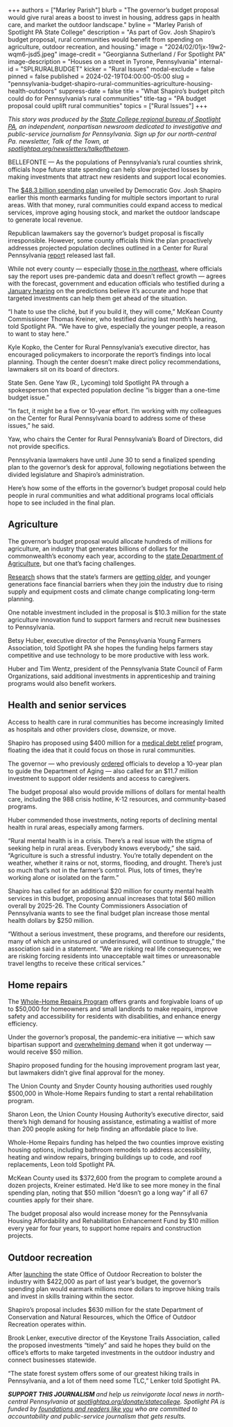 +++
authors = ["Marley Parish"]
blurb = "The governor’s budget proposal would give rural areas a boost to invest in housing, address gaps in health care, and market the outdoor landscape."
byline = "Marley Parish of Spotlight PA State College"
description = "As part of Gov. Josh Shapiro’s budget proposal, rural communities would benefit from spending on agriculture, outdoor recreation, and housing."
image = "2024/02/01jx-19w2-wqm6-jsd5.jpeg"
image-credit = "Georgianna Sutherland / For Spotlight PA"
image-description = "Houses on a street in Tyrone, Pennsylvania"
internal-id = "SPLRURALBUDGET"
kicker = "Rural Issues"
modal-exclude = false
pinned = false
published = 2024-02-19T04:00:00-05:00
slug = "pennsylvania-budget-shapiro-rural-communities-agriculture-housing-health-outdoors"
suppress-date = false
title = "What Shapiro’s budget pitch could do for Pennsylvania’s rural communities"
title-tag = "PA budget proposal could uplift rural communities"
topics = ["Rural Issues"]
+++

<em>This story was produced by the </em><a href="https://www.spotlightpa.org/statecollege"><em>State College regional bureau of Spotlight PA</em></a><em>, an independent, nonpartisan newsroom dedicated to investigative and public-service journalism for Pennsylvania. Sign up for our north-central Pa. newsletter, Talk of the Town, at </em><a href="https://www.spotlightpa.org/newsletters/talkofthetown"><em>spotlightpa.org/newsletters/talkofthetown</em></a>.

BELLEFONTE — As the populations of Pennsylvania’s rural counties shrink, officials hope future state spending can help slow projected losses by making investments that attract new residents and support local economies.

The <a href="https://www.spotlightpa.org/news/2024/02/pennsylvania-josh-shapiro-budget-2024-education-legal-marijuana-skill-games/">$48.3 billion spending plan</a> unveiled by Democratic Gov. Josh Shapiro earlier this month earmarks funding for multiple sectors important to rural areas. With that money, rural communities could expand access to medical services, improve aging housing stock, and market the outdoor landscape to generate local revenue.

Republican lawmakers say the governor’s budget proposal is fiscally irresponsible. However, some county officials think the plan proactively addresses projected population declines outlined in a Center for Rural Pennsylvania <a href="https://www.rural.pa.gov/data/population-projections.cfm">report</a> released last fall.

While not every county — especially <a href="https://www.inquirer.com/news/pennsylvania/rural-population-census-covid-pandemic-fertility-20240114.html">those in the northeast</a>, where officials say the report uses pre-pandemic data and doesn’t reflect growth — agrees with the forecast, government and education officials who testified during a <a href="https://pagopvideo.s3.us-east-2.amazonaws.com/553658580.mp4">January hearing</a> on the predictions believe it’s accurate and hope that targeted investments can help them get ahead of the situation.

“I hate to use the cliché, but if you build it, they will come,” McKean County Commissioner Thomas Kreiner, who testified during last month’s hearing, told Spotlight PA. “We have to give, especially the younger people, a reason to want to stay here.”

<script src="https://www.spotlightpa.org/embed.js" async></script><div data-spl-embed-version="1" data-spl-src="https://www.spotlightpa.org/embeds/newsletter/?cta=Sign%20up%20for%20our%20new%20regional%20newsletter%2C%20%3Cb%3ETalk%20of%20the%20Town%3C%2Fb%3E%2C%20and%20get%20all%20the%20news%20and%20notes%20from%20State%20College%20and%20north-central%20PA.&button=Sign%20Up%20Now&preselect=state_college&eyebrow=DON'T%20MISS%20A%20BEAT"></div>

Kyle Kopko, the Center for Rural Pennsylvania’s executive director, has encouraged policymakers to incorporate the report’s findings into local planning. Though the center doesn’t make direct policy recommendations, lawmakers sit on its board of directors.

State Sen. Gene Yaw (R., Lycoming) told Spotlight PA through a spokesperson that expected population decline “is bigger than a one-time budget issue.”

“In fact, it might be a five or 10-year effort. I’m working with my colleagues on the Center for Rural Pennsylvania board to address some of these issues,” he said.

Yaw, who chairs the Center for Rural Pennsylvania’s Board of Directors, did not provide specifics.

Pennsylvania lawmakers have until June 30 to send a finalized spending plan to the governor’s desk for approval, following negotiations between the divided legislature and Shapiro’s administration.

Here’s how some of the efforts in the governor’s budget proposal could help people in rural communities and what additional programs local officials hope to see included in the final plan.

## Agriculture

The governor’s budget proposal would allocate hundreds of millions for agriculture, an industry that generates billions of dollars for the commonwealth’s economy each year, according to the <a href="https://www.agriculture.pa.gov/Documents/2021%20Pennsylvania%20Agriculture%20Economic%20Impact%20Report.pdf">state Department of Agriculture</a>, but one that’s facing challenges.

<a href="https://www.rural.pa.gov/download.cfm?file=Resources/reports/assets/142/Analysis%20of%202017%20Census%20of%20Agriculture%20Data%202022.pdf">Research</a> shows that the state’s farmers are <a href="https://aese.psu.edu/research/centers/cecd/publications/pa-agriculture-analysis/pa-farm-producer-age-2017_psu-cecd_dec2020.pdf">getting older</a>, and younger generations face financial barriers when they join the industry due to rising supply and equipment costs and climate change complicating long-term planning.

One notable investment included in the proposal is $10.3 million for the state agriculture innovation fund to support farmers and recruit new businesses to Pennsylvania.

Betsy Huber, executive director of the Pennsylvania Young Farmers Association, told Spotlight PA she hopes the funding helps farmers stay competitive and use technology to be more productive with less work.

Huber and Tim Wentz, president of the Pennsylvania State Council of Farm Organizations, said additional investments in apprenticeship and training programs would also benefit workers.

## Health and senior services

Access to health care in rural communities has become increasingly limited as hospitals and other providers close, downsize, or move.

Shapiro has proposed using $400 million for a <a href="https://www.spotlightpa.org/news/2024/02/pennsylvania-medical-debt-governor-josh-shapiro-budget/">medical debt relief</a> program, floating the idea that it could focus on those in rural communities.

The governor — who previously <a href="https://www.governor.pa.gov/newsroom/governor-shapiro-directs-department-of-aging-to-create-first-ever-master-plan-for-older-adults-taking-further-action-to-support-aging-pennsylvanians/">ordered</a> officials to develop a 10-year plan to guide the Department of Aging — also called for an $11.7 million investment to support older residents and access to caregivers.

The budget proposal also would provide millions of dollars for mental health care, including the 988 crisis hotline, K-12 resources, and community-based programs.

Huber commended those investments, noting reports of declining mental health in rural areas, especially among farmers.

“Rural mental health is in a crisis. There’s a real issue with the stigma of seeking help in rural areas. Everybody knows everybody,” she said. “Agriculture is such a stressful industry. You’re totally dependent on the weather, whether it rains or not, storms, flooding, and drought. There’s just so much that’s not in the farmer’s control. Plus, lots of times, they’re working alone or isolated on the farm.”

Shapiro has called for an additional $20 million for county mental health services in this budget, proposing annual increases that total $60 million overall by 2025-26. The County Commissioners Association of Pennsylvania wants to see the final budget plan increase those mental health dollars by $250 million.

“Without a serious investment, these programs, and therefore our residents, many of which are uninsured or underinsured, will continue to struggle,” the association said in a statement. “We are risking real life consequences; we are risking forcing residents into unacceptable wait times or unreasonable travel lengths to receive these critical services.”

<script src="https://www.spotlightpa.org/embed.js" async></script><div data-spl-embed-version="1" data-spl-src="https://www.spotlightpa.org/embeds/donate/"></div>

## Home repairs

The <a href="https://www.spotlightpa.org/news/2023/08/pennsylvania-property-tax-rebate-fix/">Whole-Home Repairs Program</a> offers grants and forgivable loans of up to $50,000 for homeowners and small landlords to make repairs, improve safety and accessibility for residents with disabilities, and enhance energy efficiency.

Under the governor’s proposal, the pandemic-era initiative — which saw bipartisan support and <a href="https://www.spotlightpa.org/news/2023/12/pennsylvania-whole-home-repairs-program-shortage-budget-impasse-legislature/">overwhelming demand</a> when it got underway — would receive $50 million.

Shapiro proposed funding for the housing improvement program last year, but lawmakers didn’t give final approval for the money.

The Union County and Snyder County housing authorities used roughly $500,000 in Whole-Home Repairs funding to start a rental rehabilitation program.

Sharon Leon, the Union County Housing Authority’s executive director, said there’s high demand for housing assistance, estimating a waitlist of more than 200 people asking for help finding an affordable place to live.

Whole-Home Repairs funding has helped the two counties improve existing housing options, including bathroom remodels to address accessibility, heating and window repairs, bringing buildings up to code, and roof replacements, Leon told Spotlight PA.

McKean County used its $372,600 from the program to complete around a dozen projects, Kreiner estimated. He’d like to see more money in the final spending plan, noting that $50 million “doesn’t go a long way” if all 67 counties apply for their share.

The budget proposal also would increase money for the Pennsylvania Housing Affordability and Rehabilitation Enhancement Fund by $10 million every year for four years, to support home repairs and construction projects.

## Outdoor recreation

After <a href="https://www.spotlightpa.org/statecollege/2023/09/pennsylvania-wilds-outdoor-recreation-shapiro-dcnr-pennsylvania-budget/">launching</a> the state Office of Outdoor Recreation to bolster the industry with $422,000 as part of last year’s budget, the governor’s spending plan would earmark millions more dollars to improve hiking trails and invest in skills training within the sector.

Shapiro’s proposal includes $630 million for the state Department of Conservation and Natural Resources, which the Office of Outdoor Recreation operates within.

Brook Lenker, executive director of the Keystone Trails Association, called the proposed investments “timely” and said he hopes they build on the office’s efforts to make targeted investments in the outdoor industry and connect businesses statewide.

“The state forest system offers some of our greatest hiking trails in Pennsylvania, and a lot of them need some TLC,” Lenker told Spotlight PA.

<strong><em>SUPPORT THIS JOURNALISM </em></strong><em>and help us reinvigorate local news in north-central Pennsylvania at </em><a href="https://www.spotlightpa.org/donate/statecollege"><em>spotlightpa.org/donate/statecollege</em></a><em>. Spotlight PA is funded by </em><a href="https://www.spotlightpa.org/support"><em>foundations and readers like you</em></a><em> who are committed to accountability and public-service journalism that gets results.</em>

